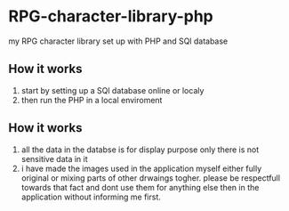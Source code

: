 # RPG-character-library-php
 my RPG character library set up with PHP and SQl database

## How it works
1. start by setting up a SQl database online or localy
2. then run the PHP in a local enviroment

## How it works
1. all the data in the databse is for display purpose only there is not sensitive data in it
2. i have made the images used in the application myself either fully original or mixing parts of other drwaings togher. please be respectfull towards that fact and dont use them for anything else then in the application without informing me first.

